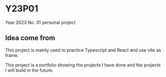 # Y23P01

Year 2023 No. 01 personal project

## Idea come from

This project is mainly used to practice Typescript and React and use vite as frame.

This project is a portfolio showing the projects I have done and the projects I will build in the future.
